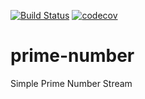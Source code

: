 [![Build Status](https://travis-ci.org/khorshidi/prime-number.svg?branch=master)](https://travis-ci.org/khorshidi/prime-number)
[![codecov](https://codecov.io/gh/khorshidi/prime-number/branch/master/graph/badge.svg)](https://codecov.io/gh/khorshidi/prime-number)

# prime-number
Simple Prime Number Stream
